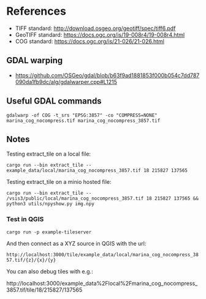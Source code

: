 # References

- TIFF standard: http://download.osgeo.org/geotiff/spec/tiff6.pdf
- GeoTIFF standard: https://docs.ogc.org/is/19-008r4/19-008r4.html
- COG standard: https://docs.ogc.org/is/21-026/21-026.html

## GDAL warping

- https://github.com/OSGeo/gdal/blob/b63f9ad1881853f000b054c7dd787090da1fb9dc/alg/gdalwarper.cpp#L1215

## Useful GDAL commands

`gdalwarp -of COG -t_srs "EPSG:3857" -co "COMPRESS=NONE" marina_cog_nocompress.tif marina_cog_nocompress_3857.tif`

## Notes

Testing extract_tile on a local file:

`cargo run --bin extract_tile -- example_data/local/marina_cog_nocompress_3857.tif 18 215827 137565`

Testing extract_tile on a minio hosted file:

`cargo run --bin extract_tile -- /vsis3/public/local/marina_cog_nocompress_3857.tif 18 215827 137565 && python3 utils/npyshow.py img.npy`

### Test in QGIS


`cargo run -p example-tileserver`

And then connect as a XYZ source in QGIS with the url:

`http://localhost:3000/tile/example_data/local/marina_cog_nocompress_3857.tif/{z}/{x}/{y}`

You can also debug tiles with e.g.:

http://localhost:3000/example_data%2Flocal%2Fmarina_cog_nocompress_3857.tif/tile/18/215827/137565